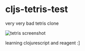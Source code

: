 # cljs-tetris-test

very very bad tetris clone

![tetris screenshot](https://i.imgur.com/RhTCofw.png)

learning clojurescript and reagent :]
